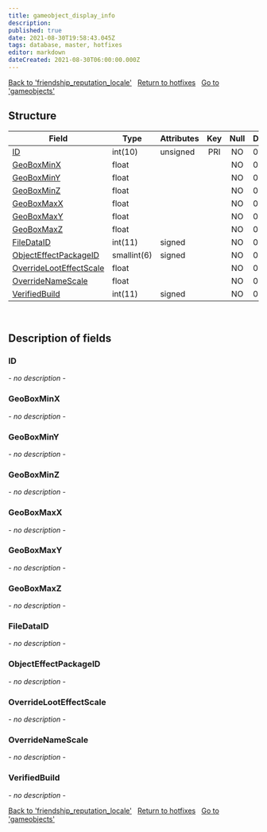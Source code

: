 ```yaml
---
title: gameobject_display_info
description: 
published: true
date: 2021-08-30T19:58:43.045Z
tags: database, master, hotfixes
editor: markdown
dateCreated: 2021-08-30T06:00:00.000Z
---
```


<a href="https://dev.trinitycore.info/en/database/master/hotfixes/friendship_reputation_locale" class="mt-5 v-btn v-btn--depressed v-btn--flat v-btn--outlined theme--light v-size--default darkblue--text text--lighten-3"><span class="v-btn__content"><i aria-hidden="true" class="v-icon notranslate v-icon--left mdi mdi-arrow-left theme--light"></i><span>Back to 'friendship_reputation_locale'</span></span></a>&nbsp;&nbsp;&nbsp;<a href="https://dev.trinitycore.info/en/database/master/hotfixes/home" class="mt-5 v-btn v-btn--depressed v-btn--flat v-btn--outlined theme--light v-size--default darkblue--text text--lighten-3"><span class="v-btn__content"><i aria-hidden="true" class="v-icon notranslate v-icon--left mdi mdi-home-outline theme--light"></i><span>Return to hotfixes</span></span></a>&nbsp;&nbsp;&nbsp;<a href="https://dev.trinitycore.info/en/database/master/hotfixes/gameobjects" class="mt-5 v-btn v-btn--depressed v-btn--flat v-btn--outlined theme--light v-size--default darkblue--text text--lighten-3"><span class="v-btn__content"><span>Go to 'gameobjects'</span><i aria-hidden="true" class="v-icon notranslate v-icon--right mdi mdi-arrow-right theme--light"></i></span></a>

## Structure

| Field | Type | Attributes | Key | Null | Default | Extra | Comment |
| --- | --- | --- | :---: | :---: | --- | --- | --- |
| [ID](#id) | int(10) | unsigned | PRI | NO | 0 |  |  |
| [GeoBoxMinX](#geoboxminx) | float |  |  | NO | 0 |  |  |
| [GeoBoxMinY](#geoboxminy) | float |  |  | NO | 0 |  |  |
| [GeoBoxMinZ](#geoboxminz) | float |  |  | NO | 0 |  |  |
| [GeoBoxMaxX](#geoboxmaxx) | float |  |  | NO | 0 |  |  |
| [GeoBoxMaxY](#geoboxmaxy) | float |  |  | NO | 0 |  |  |
| [GeoBoxMaxZ](#geoboxmaxz) | float |  |  | NO | 0 |  |  |
| [FileDataID](#filedataid) | int(11) | signed |  | NO | 0 |  |  |
| [ObjectEffectPackageID](#objecteffectpackageid) | smallint(6) | signed |  | NO | 0 |  |  |
| [OverrideLootEffectScale](#overridelooteffectscale) | float |  |  | NO | 0 |  |  |
| [OverrideNameScale](#overridenamescale) | float |  |  | NO | 0 |  |  |
| [VerifiedBuild](#verifiedbuild) | int(11) | signed |  | NO | 0 |  |  |
&nbsp;
## Description of fields

### ID
*- no description -*
&nbsp;

### GeoBoxMinX
*- no description -*
&nbsp;

### GeoBoxMinY
*- no description -*
&nbsp;

### GeoBoxMinZ
*- no description -*
&nbsp;

### GeoBoxMaxX
*- no description -*
&nbsp;

### GeoBoxMaxY
*- no description -*
&nbsp;

### GeoBoxMaxZ
*- no description -*
&nbsp;

### FileDataID
*- no description -*
&nbsp;

### ObjectEffectPackageID
*- no description -*
&nbsp;

### OverrideLootEffectScale
*- no description -*
&nbsp;

### OverrideNameScale
*- no description -*
&nbsp;

### VerifiedBuild
*- no description -*
&nbsp;

<a href="https://dev.trinitycore.info/en/database/master/hotfixes/friendship_reputation_locale" class="mt-5 v-btn v-btn--depressed v-btn--flat v-btn--outlined theme--light v-size--default darkblue--text text--lighten-3"><span class="v-btn__content"><i aria-hidden="true" class="v-icon notranslate v-icon--left mdi mdi-arrow-left theme--light"></i><span>Back to 'friendship_reputation_locale'</span></span></a>&nbsp;&nbsp;&nbsp;<a href="https://dev.trinitycore.info/en/database/master/hotfixes/home" class="mt-5 v-btn v-btn--depressed v-btn--flat v-btn--outlined theme--light v-size--default darkblue--text text--lighten-3"><span class="v-btn__content"><i aria-hidden="true" class="v-icon notranslate v-icon--left mdi mdi-home-outline theme--light"></i><span>Return to hotfixes</span></span></a>&nbsp;&nbsp;&nbsp;<a href="https://dev.trinitycore.info/en/database/master/hotfixes/gameobjects" class="mt-5 v-btn v-btn--depressed v-btn--flat v-btn--outlined theme--light v-size--default darkblue--text text--lighten-3"><span class="v-btn__content"><span>Go to 'gameobjects'</span><i aria-hidden="true" class="v-icon notranslate v-icon--right mdi mdi-arrow-right theme--light"></i></span></a>

